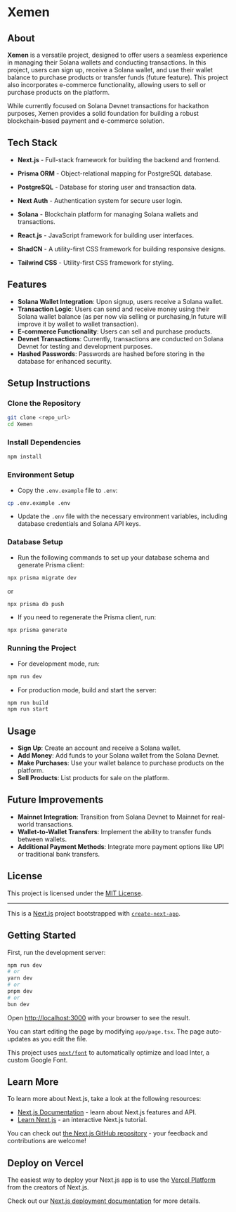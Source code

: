 # Xemen

## About

**Xemen** is a versatile project, designed to offer users a seamless experience in managing their Solana wallets and conducting transactions. In this project, users can sign up, receive a Solana wallet, and use their wallet balance to purchase products or transfer funds (future feature). This project also incorporates e-commerce functionality, allowing users to sell or purchase products on the platform.

While currently focused on Solana Devnet transactions for hackathon purposes, Xemen provides a solid foundation for building a robust blockchain-based payment and e-commerce solution.

## Tech Stack

- **Next.js** - Full-stack framework for building the backend and frontend.
- **Prisma ORM** - Object-relational mapping for PostgreSQL database.
- **PostgreSQL** - Database for storing user and transaction data.
- **Next Auth** - Authentication system for secure user login.
- **Solana** - Blockchain platform for managing Solana wallets and transactions.

- **React.js** - JavaScript framework for building user interfaces.
- **ShadCN** - A utility-first CSS framework for building responsive designs.
- **Tailwind CSS** - Utility-first CSS framework for styling.

## Features
- **Solana Wallet Integration**: Upon signup, users receive a Solana wallet.
- **Transaction Logic**: Users can send and receive money using their Solana wallet balance (as per now via selling or purchasing,In future will improve it by wallet to wallet transaction).
- **E-commerce Functionality**: Users can sell and purchase products.
- **Devnet Transactions**: Currently, transactions are conducted on Solana Devnet for testing and development purposes.
- **Hashed Passwords**: Passwords are hashed before storing in the database for enhanced security.

## Setup Instructions

### Clone the Repository

```bash
git clone <repo_url>
cd Xemen
```

### Install Dependencies

```bash
npm install
```

### Environment Setup

- Copy the `.env.example` file to `.env`:

```bash
cp .env.example .env
```

- Update the `.env` file with the necessary environment variables, including database credentials and Solana API keys.

### Database Setup

- Run the following commands to set up your database schema and generate Prisma client:

```bash
npx prisma migrate dev
```

or

```bash
npx prisma db push
```

- If you need to regenerate the Prisma client, run:

```bash
npx prisma generate
```

### Running the Project

- For development mode, run:

```bash
npm run dev
```

- For production mode, build and start the server:

```bash
npm run build
npm run start
```

## Usage

- **Sign Up**: Create an account and receive a Solana wallet.
- **Add Money**: Add funds to your Solana wallet from the Solana Devnet.
- **Make Purchases**: Use your wallet balance to purchase products on the platform.
- **Sell Products**: List products for sale on the platform.

## Future Improvements

- **Mainnet Integration**: Transition from Solana Devnet to Mainnet for real-world transactions.
- **Wallet-to-Wallet Transfers**: Implement the ability to transfer funds between wallets.
- **Additional Payment Methods**: Integrate more payment options like UPI or traditional bank transfers.

## License

This project is licensed under the [MIT License](LICENSE).

---


This is a [Next.js](https://nextjs.org/) project bootstrapped with [`create-next-app`](https://github.com/vercel/next.js/tree/canary/packages/create-next-app).

## Getting Started

First, run the development server:

```bash
npm run dev
# or
yarn dev
# or
pnpm dev
# or
bun dev
```

Open [http://localhost:3000](http://localhost:3000) with your browser to see the result.

You can start editing the page by modifying `app/page.tsx`. The page auto-updates as you edit the file.

This project uses [`next/font`](https://nextjs.org/docs/basic-features/font-optimization) to automatically optimize and load Inter, a custom Google Font.

## Learn More

To learn more about Next.js, take a look at the following resources:

- [Next.js Documentation](https://nextjs.org/docs) - learn about Next.js features and API.
- [Learn Next.js](https://nextjs.org/learn) - an interactive Next.js tutorial.

You can check out [the Next.js GitHub repository](https://github.com/vercel/next.js/) - your feedback and contributions are welcome!

## Deploy on Vercel

The easiest way to deploy your Next.js app is to use the [Vercel Platform](https://vercel.com/new?utm_medium=default-template&filter=next.js&utm_source=create-next-app&utm_campaign=create-next-app-readme) from the creators of Next.js.

Check out our [Next.js deployment documentation](https://nextjs.org/docs/deployment) for more details.
